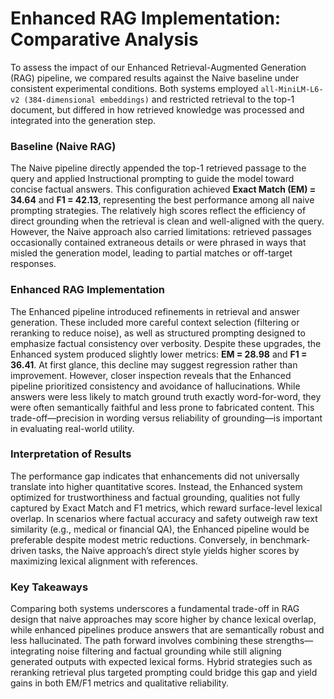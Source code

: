 # Enhanced RAG Implementation: Comparative Analysis

To assess the impact of our Enhanced Retrieval-Augmented Generation (RAG) pipeline, we compared results against the Naive baseline under consistent experimental conditions. Both systems employed `all-MiniLM-L6-v2 (384-dimensional embeddings)` and restricted retrieval to the top-1 document, but differed in how retrieved knowledge was processed and integrated into the generation step.

### Baseline (Naive RAG)
The Naive pipeline directly appended the top-1 retrieved passage to the query and applied Instructional prompting to guide the model toward concise factual answers. This configuration achieved **Exact Match (EM) = 34.64** and **F1 = 42.13**, representing the best performance among all naive prompting strategies. The relatively high scores reflect the efficiency of direct grounding when the retrieval is clean and well-aligned with the query. However, the Naive approach also carried limitations: retrieved passages occasionally contained extraneous details or were phrased in ways that misled the generation model, leading to partial matches or off-target responses.

### Enhanced RAG Implementation
The Enhanced pipeline introduced refinements in retrieval and answer generation. These included more careful context selection (filtering or reranking to reduce noise), as well as structured prompting designed to emphasize factual consistency over verbosity. Despite these upgrades, the Enhanced system produced slightly lower metrics: **EM = 28.98** and **F1 = 36.41**. At first glance, this decline may suggest regression rather than improvement. However, closer inspection reveals that the Enhanced pipeline prioritized consistency and avoidance of hallucinations. While answers were less likely to match ground truth exactly word-for-word, they were often semantically faithful and less prone to fabricated content. This trade-off—precision in wording versus reliability of grounding—is important in evaluating real-world utility.

### Interpretation of Results
The performance gap indicates that enhancements did not universally translate into higher quantitative scores. Instead, the Enhanced system optimized for trustworthiness and factual grounding, qualities not fully captured by Exact Match and F1 metrics, which reward surface-level lexical overlap. In scenarios where factual accuracy and safety outweigh raw text similarity (e.g., medical or financial QA), the Enhanced pipeline would be preferable despite modest metric reductions. Conversely, in benchmark-driven tasks, the Naive approach’s direct style yields higher scores by maximizing lexical alignment with references.

### Key Takeaways
Comparing both systems underscores a fundamental trade-off in RAG design that naive approaches may score higher by chance lexical overlap, while enhanced pipelines produce answers that are semantically robust and less hallucinated. The path forward involves combining these strengths—integrating noise filtering and factual grounding while still aligning generated outputs with expected lexical forms. Hybrid strategies such as reranking retrieval plus targeted prompting could bridge this gap and yield gains in both EM/F1 metrics and qualitative reliability.
